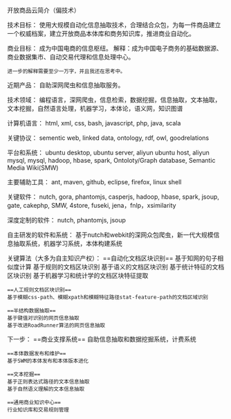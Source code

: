 开放商品云简介（偏技术）

技术目标：
    使用大规模自动化信息抽取技术，合理结合众包，为每一件商品建立一个权威档案，建立开放商品本体库和商务知识库，推进商业自动化。

商业目标：
    成为中国电商的信息枢纽。
    解释：成为中国电子商务的基础数据源、商业数据集市、自动交易代理和信息处理中心。

    进一步的解释需要至少一万字，并且我还在思考中。

近期产品：
    自助深网爬虫和信息抽取服务。

技术领域：
    编程语言，深网爬虫，信息检索，数据挖掘，信息抽取，文本抽取，文本挖掘，自然语言处理，机器学习，本体论，语义网，知识图谱

计算机语言：
    html, xml, css, bash, javascript, php, java, scala

关键协议：
    sementic web, linked data, ontology, rdf, owl, goodrelations

平台和系统：
    ubuntu desktop, ubuntu server, aliyun ubuntu host, aliyun mysql, mysql, hadoop, hbase, spark, Ontoloty/Graph database, Semantic Media Wiki(SMW)

主要辅助工具：
    ant, maven, github, eclipse, firefox, linux shell

关键软件：
    nutch, gora, phantomjs, casperjs, hadoop, hbase, spark, jsoup, gate, cakephp, SMW, 4store, fuseki, jena，fnlp，xsimilarity

深度定制的软件：
    nutch, phantomjs, jsoup

自主研发的软件和系统：
    基于nutch和webkit的深网众包爬虫，新一代大规模信息抽取系统，机器学习系统，本体构建系统

关键算法（大多为自主知识产权）：
    ==自动化文档区块识别==
    基于知网的句子相似度计算
    基于规则的文档区块识别
    基于语义的文档区块识别
    基于统计特征的文档区块识别
    基于机器学习和统计学的文档区块特征提取

    ==人工规则文档区块识别==
    基于模糊css-path、模糊xpath和模糊特征路径stat-feature-path的文档区域识别

    ==半结构数据抽取==
    基于键值对识别的网页信息抽取
    基于改进RoadRunner算法的网页信息抽取

下一步：
    ==商业支撑系统==
    自助信息抽取和数据挖掘系统，计费系统

    ==本体数据发布和维护==
    基于SWM的本体发布和本体版本进化

    ==文本挖掘==
    基于正则表达式路径的文本信息抽取
    基于自然语义理解的文本信息抽取

    ==通用商业知识中心==
    行业知识库和交易规则管理













